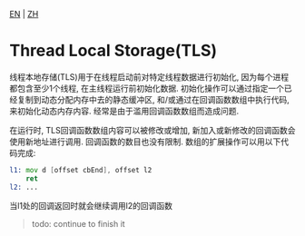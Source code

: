 [EN](./thread_local_storage.md) | [ZH](./thread_local_storage-zh.md)
# Thread Local Storage(TLS)

线程本地存储(TLS)用于在线程启动前对特定线程数据进行初始化, 因为每个进程都包含至少1个线程, 在主线程运行前初始化数据. 初始化操作可以通过指定一个已经复制到动态分配内存中去的静态缓冲区, 和/或通过在回调函数数组中执行代码, 来初始化动态内存内容. 经常是由于滥用回调函数数组而造成问题.

在运行时, TLS回调函数数组内容可以被修改或增加, 新加入或新修改的回调函数会使用新地址进行调用. 回调函数的数目也没有限制. 数组的扩展操作可以用以下代码完成:

``` asm
l1: mov d [offset cbEnd], offset l2
    ret
l2: ...
```

当l1处的回调返回时就会继续调用l2的回调函数

> todo: continue to finish it


